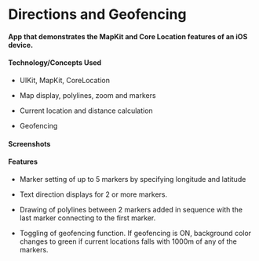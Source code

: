 # Directions and Geofencing

#### App that demonstrates the MapKit and Core Location features of an iOS device.

#### Technology/Concepts Used
* UIKit, MapKit, CoreLocation

* Map display, polylines, zoom and markers

* Current location and distance calculation

* Geofencing

#### Screenshots

#### Features
* Marker setting of up to 5 markers by specifying longitude and latitude

* Text direction displays for 2 or more markers. 

* Drawing of polylines between 2 markers added in sequence with the last marker connecting to the first marker.

* Toggling of geofencing function. If geofencing is ON, background color changes to green if current locations falls with 1000m of any of the markers.



